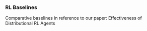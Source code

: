 ### RL Baselines

Comparative baselines in reference to our paper: Effectiveness of Distributional RL Agents
